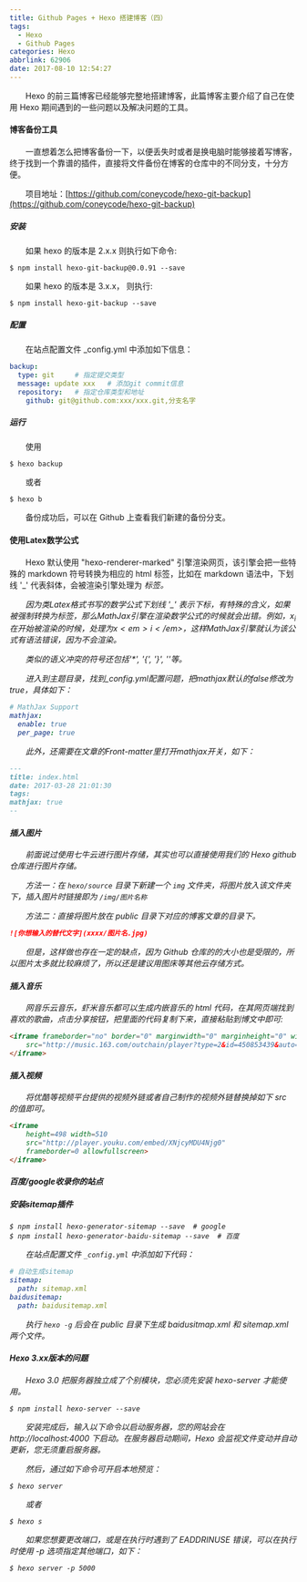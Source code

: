 ```yaml
---
title: Github Pages + Hexo 搭建博客（四）
tags:
  - Hexo
  - Github Pages
categories: Hexo
abbrlink: 62906
date: 2017-08-10 12:54:27
---
```


　　Hexo 的前三篇博客已经能够完整地搭建博客，此篇博客主要介绍了自己在使用 Hexo 期间遇到的一些问题以及解决问题的工具。

<!--more-->

#### 博客备份工具


　　一直想着怎么把博客备份一下，以便丢失时或者是换电脑时能够接着写博客，终于找到一个靠谱的插件，直接将文件备份在博客的仓库中的不同分支，十分方便。

　　项目地址：[https://github.com/coneycode/hexo-git-backup](https://github.com/coneycode/hexo-git-backup)


##### 安装

　　如果 hexo 的版本是 2.x.x 则执行如下命令:

```shell
$ npm install hexo-git-backup@0.0.91 --save
```

　　如果 hexo 的版本是 3.x.x， 则执行:

```shell
$ npm install hexo-git-backup --save
```

##### 配置

　　在站点配置文件 _config.yml 中添加如下信息：

```yaml
backup:
  type: git     # 指定提交类型
  message: update xxx   # 添加git commit信息
  repository:   # 指定仓库类型和地址
    github: git@github.com:xxx/xxx.git,分支名字
```

##### 运行

　　使用

```shell
$ hexo backup
```

　　或者

```shell
$ hexo b
```

　　备份成功后，可以在 Github 上查看我们新建的备份分支。

#### 使用Latex数学公式

　　Hexo 默认使用 "hexo-renderer-marked" 引擎渲染网页，该引擎会把一些特殊的 markdown 符号转换为相应的 html 标签，比如在 markdown 语法中，下划线 '_' 代表斜体，会被渲染引擎处理为 <em> 标签。

　　因为类Latex格式书写的数学公式下划线 '_' 表示下标，有特殊的含义，如果被强制转换为<em>标签，那么MathJax引擎在渲染数学公式的时候就会出错。例如，$x_i$在开始被渲染的时候，处理为$x<em>i</em>$，这样MathJax引擎就认为该公式有语法错误，因为不会渲染。

　　类似的语义冲突的符号还包括'*', '{', '}', '\'等。

　　进入到主题目录，找到_config.yml配置问题，把mathjax默认的false修改为true，具体如下：

```yaml
# MathJax Support
mathjax:
  enable: true
  per_page: true
```

　　此外，还需要在文章的Front-matter里打开mathjax开关，如下：

```markdown
---
title: index.html
date: 2017-03-28 21:01:30
tags:
mathjax: true
--
```

#### 插入图片


　　前面说过使用七牛云进行图片存储，其实也可以直接使用我们的 Hexo github 仓库进行图片存储。

　　方法一：在 `hexo/source` 目录下新建一个 `img` 文件夹，将图片放入该文件夹下，插入图片时链接即为 `/img/图片名称`

　　方法二：直接将图片放在 public 目录下对应的博客文章的目录下。

```markdown
![你想输入的替代文字](xxxx/图片名.jpg)
```

　　但是，这样做也存在一定的缺点，因为 Github 仓库的的大小也是受限的，所以图片太多就比较麻烦了，所以还是建议用图床等其他云存储方式。

#### 插入音乐

　　网音乐云音乐，虾米音乐都可以生成内嵌音乐的 html 代码，在其网页端找到喜欢的歌曲，点击分享按钮，把里面的代码复制下来，直接粘贴到博文中即可:

```html
<iframe frameborder="no" border="0" marginwidth="0" marginheight="0" width=330 height=86   
    src="http://music.163.com/outchain/player?type=2&id=450853439&auto=1&height=66">  
</iframe>
```

#### 插入视频

　　将优酷等视频平台提供的视频外链或者自己制作的视频外链替换掉如下 src 的值即可。

```html
<iframe   
    height=498 width=510   
    src="http://player.youku.com/embed/XNjcyMDU4Njg0"   
    frameborder=0 allowfullscreen>  
</iframe>  
```

#### 百度/google收录你的站点

##### 安装sitemap插件

```shell
$ npm install hexo-generator-sitemap --save  # google
$ npm install hexo-generator-baidu-sitemap --save  # 百度
```

　　在站点配置文件 `_config.yml` 中添加如下代码：

```yaml
# 自动生成sitemap
sitemap:
  path: sitemap.xml
baidusitemap:
  path: baidusitemap.xml
```

　　执行 `hexo -g` 后会在 public 目录下生成 baidusitmap.xml 和 sitemap.xml 两个文件。

#### Hexo 3.xx版本的问题

　　Hexo 3.0 把服务器独立成了个别模块，您必须先安装 hexo-server 才能使用。

```shell
$ npm install hexo-server --save
```

　　安装完成后，输入以下命令以启动服务器，您的网站会在 http://localhost:4000 下启动。在服务器启动期间，Hexo 会监视文件变动并自动更新，您无须重启服务器。

　　然后，通过如下命令可开启本地预览：

```shell
$ hexo server
```

　　或者

```shell
$ hexo s
```

　　如果您想要更改端口，或是在执行时遇到了 EADDRINUSE 错误，可以在执行时使用 -p 选项指定其他端口，如下：

```shell
$ hexo server -p 5000
```
